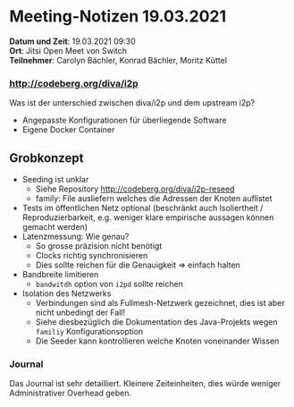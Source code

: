 # Meeting-Notizen 19.03.2021

**Datum und Zeit**: 19.03.2021 09:30  
**Ort**: Jitsi Open Meet von Switch  
**Teilnehmer**: Carolyn Bächler, Konrad Bächler, Moritz Küttel

### http://codeberg.org/diva/i2p

Was ist der unterschied zwischen diva/i2p und dem upstream i2p?

- Angepasste Konfigurationen für überliegende Software
- Eigene Docker Container

## Grobkonzept
* Seeding ist unklar
  * Siehe Repository http://codeberg.org/diva/i2p-reseed
  * family: File ausliefern welches die Adressen der Knoten auflistet
* Tests im öffentlichen Netz optional (beschränkt auch Isoliertheit / Reproduzierbarkeit, e.g. weniger klare empirische aussagen können gemacht werden)
* Latenzmessung: Wie genau?
  * So grosse präzision nicht benötigt
  * Clocks richtig synchronisieren
  * Dies sollte reichen für die Genauigkeit => einfach halten
* Bandbreite limitieren
  * `bandwitdh` option von `i2pd` sollte reichen
* Isolation des Netzwerks
  * Verbindungen sind als Fullmesh-Netzwerk gezeichnet, dies ist aber nicht unbedingt der Fall!
  * Siehe diesbezüglich die Dokumentation des Java-Projekts wegen `familiy` Konfigurationsoption
  * Die Seeder kann kontrollieren welche Knoten voneinander Wissen

### Journal

Das Journal ist sehr detailliert. Kleinere Zeiteinheiten, dies würde weniger Administrativer Overhead geben.

